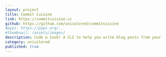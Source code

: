 ```yaml
---
layout: project
title: Commit Cuisine
link: https://commitcuisine.cc
github: https://github.com/unicolored/commitcuisine
#pypi: https://pypi.org/...
#thumbnail: /assets/images/
description: Code & Cook! A CLI to help you write blog posts from your commits.
category: unicolored
published: true
---
```

